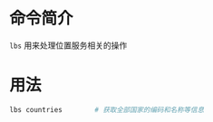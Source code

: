 命令简介
======= 

`lbs` 用来处理位置服务相关的操作
    

用法
=======

```bash
lbs countries        # 获取全部国家的编码和名称等信息
```